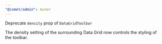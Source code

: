 ```yaml
---
"@comet/admin": minor
---
```


Deprecate `density` prop of `DataGridToolbar`

The density setting of the surrounding Data Grid now controls the styling of the toolbar.

